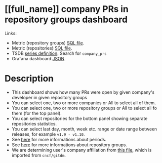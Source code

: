 <h1 id="dashboard-header">[[full_name]] company PRs in repository groups dashboard</h1>
<p>Links:</p>
<ul>
<li>Metric (repository groups) <a href="https://github.com/cncf/devstats/blob/master/metrics/shared/company_prs.sql" target="_blank">SQL file</a>.</li>
<li>Metric (repositories) <a href="https://github.com/cncf/devstats/blob/master/metrics/shared/company_prs_repos.sql" target="_blank">SQL file</a>.</li>
<li>TSDB <a href="https://github.com/cncf/devstats/blob/master/metrics/shared/metrics.yaml" target="_blank">series definition</a>. Search for <code>company_prs</code></li>
<li>Grafana dashboard <a href="https://github.com/cncf/devstats/blob/master/grafana/dashboards/[[lower_name]]/company-prs-in-repository-groups.json" target="_blank">JSON</a>.</li>
</ul>
<h1 id="description">Description</h1>
<ul>
<li>This dashboard shows how many PRs were open by given company's developer in given repository groups</li>
<li>You can select one, two or more companies or All to select all of them.</li>
<li>You can select one, two or more repository groups or All to select all fo them (for the top panel).</li>
<li>You can select repositories for the bottom panel showing separate repositories statistics.</li>
<li>You can select last day, month, week etc. range or date range between releases, for example <code>v1.9 - v1.10</code>.</li>
<li>See <a href="https://github.com/cncf/devstats/blob/master/docs/periods.md" target="_blank">here</a> for more informations about periods.</li>
<li>See <a href="https://github.com/cncf/devstats/blob/master/docs/repository_groups.md" target="_blank">here</a> for more informations about repository groups.</li>
<li>We are determining user's company affiliation from <a href="https://github.com/cncf/devstats/blob/master/github_users.json" target="_blank">this file</a>, which is imported from <code>cncf/gitdm</code>.</li>
</ul>
